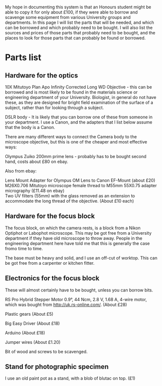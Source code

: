 
My hope in documenting this system is that an Honours student might be able to copy it for only about £100, if they were able to borrow and scavenge some equipment from various University groups and departments. In this page I will list the parts that will be needed, and which can be borrowed and which probably need to be bought. I will also list the sources and prices of those parts that probably need to be bought, and the places to look for those parts that can probably be found or borrowed. 


# Parts list

## Hardware for the optics

10X Mitutoyo Plan Apo Infinity Corrected Long WD Objective - this can be borrowed and is most likely to be found in the materials science or engineering department of your University. Biologist, in general do not have these, as they are designed for bright field examination of the surface of a subject, rather than for looking through a subject. 

DSLR body - It is likely that you can borrow one of these from someone in your department. I use a Canon, and the adapters that I list below assume that the body is a Canon. 

There are many different ways to connect the Camera body to the microscope objective, but this is one of the cheaper and most effective ways:

Olympus Zuiko 200mm prime lens - probably has to be bought second hand, costs about £80 on ebay. 

Also from ebay:

Lens Mount Adapter for Olympus OM Lens to Canon EF-Mount (about £20)<br>
M26X0.706 Mitutoyo microscope female thread to M55mm 55X0.75 adapter micrography (£11.48 on ebay)<br>
Two UV filters (55mm) with the glass removed as an extension to accommodate the long thread of the objective. (About £10 each)<br>


## Hardware for the focus block

The focus block, on which the camera rests, is a block from a Nikon Optiphot or Labophot microscope. This may be got free from a University department if they have old microscope to throw away. People in the engineering department here have told me that this is generally the case fromo time to time. 

The base must be heavy and solid, and I use an off-cut of worktop. This can be got free from a carpenter or kitchen fitter. 

## Electronics for the focus block

These will almost certainly have to be bought, unless you can borrow bits.

RS Pro Hybrid Stepper Motor 0.9°, 44 Ncm, 2.8 V, 1.68 A, 4-wire motor, which was bought from http://uk.rs-online.com/. (About £28) 

Plastic gears (About £5)

Big Easy Driver (About £18)

Arduino (About £18)

Jumper wires (About £1.20)

Bit of wood and screws to be scavenged. 

## Stand for photographic specimen

I use an old paint pot as a stand, with a blob of blutac on top. (£1)



